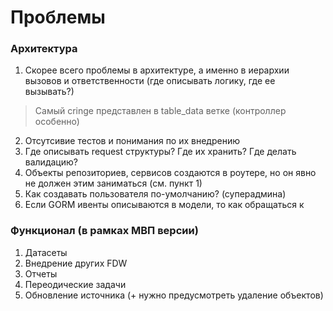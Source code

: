 # Проблемы

### Архитектура

1. Скорее всего проблемы в архитектуре, а именно в иерархии вызовов и ответственности (где описывать логику, где ее вызывать?)
> Самый cringe представлен в table_data ветке (контроллер особенно)

2. Отсутсивие тестов и понимания по их внедрению
3. Где описывать request структуры? Где их хранить? Где делать валидацию?
4. Объекты репозиториев, сервисов создаются в роутере, но он явно не должен этим заниматься (см. пункт 1)
5. Как создавать пользователя по-умолчанию? (суперадмина)
6. Если GORM ивенты описываются в модели, то как обращаться к 

### Функционал (в рамках МВП версии)

1. Датасеты
2. Внедрение других FDW
3. Отчеты
4. Переодические задачи
5. Обновление источника (+ нужно предусмотреть удаление объектов)